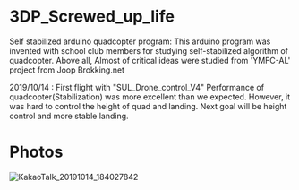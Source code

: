 # 3DP_Screwed_up_life
Self stabilized arduino quadcopter program: 
  This arduino program was invented with school club members for studying self-stabilized algorithm of quadcopter.
  Above all, Almost of critical ideas were studied from 'YMFC-AL' project from Joop Brokking.net
  
  2019/10/14 : First flight with "SUL_Drone_control_V4"
               Performance of quadcopter(Stabilization) was more excellent than we expected.
               However, it was hard to control the height of quad and landing.
               Next goal will be height control and more stable landing.
# Photos              
![KakaoTalk_20191014_184027842](https://user-images.githubusercontent.com/39939370/66743373-b6ce2d00-eeb4-11e9-9b33-3ce38ae9ddd7.jpg)
